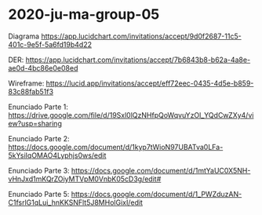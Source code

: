 # 2020-ju-ma-group-05

Diagrama 
https://app.lucidchart.com/invitations/accept/9d0f2687-11c5-401c-9e5f-5a6fd19b4d22

DER:
https://app.lucidchart.com/invitations/accept/7b6843b8-b62a-4a8e-ae0d-4bc86e0e08ed

Wireframe:
https://lucid.app/invitations/accept/eff72eec-0435-4d5e-b859-83c88fab51f3

Enunciado Parte 1:
https://drive.google.com/file/d/19Sxl0lQzNHfpQoWqvuYzOl_YQdCwZXy4/view?usp=sharing

Enunciado Parte 2:
https://docs.google.com/document/d/1kyp7tWioN97UBATva0LFa-5kYsiIqOMAO4Lyphjs0ws/edit

Enunciado Parte 3:
https://docs.google.com/document/d/1mtYaUC0X5NH-vHnJxd1mKQrZOiyMTVpM0VnbK05cD3g/edit#

Enunciado Parte 5:
https://docs.google.com/document/d/1_PWZduzAN-C1fsrlG1qLui_hnKKSNFlt5J8MHolGixI/edit
